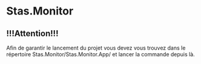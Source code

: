 # Stas.Monitor



## !!!Attention!!!

Afin de garantir le lancement du projet vous devez vous trouvez dans le répertoire Stas.Monitor/Stas.Monitor.App/
et lancer la commande depuis là.